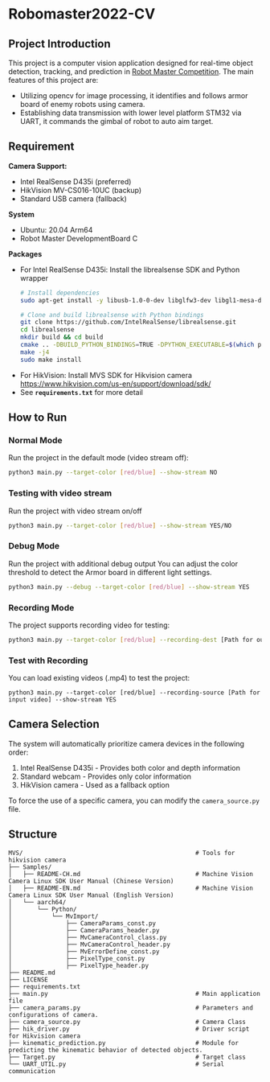 # Robomaster2022-CV

## **Project Introduction**

This project is a computer vision application designed for real-time object detection, tracking, and prediction in [Robot Master Competition](https://www.robomaster.com/en-US). The main features of this project are:

- Utilizing opencv for image processing, it identifies and follows armor board of enemy robots using camera. 
- Establishing data transmission with lower level platform STM32 via UART, it commands the gimbal of robot to auto aim target.

## **Requirement**

**Camera Support:**
- Intel RealSense D435i (preferred)
- HikVision MV-CS016-10UC (backup)
- Standard USB camera (fallback)

**System**

- Ubuntu: 20.04 Arm64
- Robot Master DevelopmentBoard C

**Packages**
- For Intel RealSense D435i: Install the librealsense SDK and Python wrapper
  ```bash
  # Install dependencies
  sudo apt-get install -y libusb-1.0-0-dev libglfw3-dev libgl1-mesa-dev libglu1-mesa-dev
  
  # Clone and build librealsense with Python bindings
  git clone https://github.com/IntelRealSense/librealsense.git
  cd librealsense
  mkdir build && cd build
  cmake .. -DBUILD_PYTHON_BINDINGS=TRUE -DPYTHON_EXECUTABLE=$(which python3)
  make -j4
  sudo make install
  ```
- For HikVision: Install MVS SDK for Hikvision camera
  https://www.hikvision.com/us-en/support/download/sdk/
- See **`requirements.txt`** for more detail

## **How to Run**

### **Normal Mode**

Run the project in the default mode (video stream off):

```bash
python3 main.py --target-color [red/blue] --show-stream NO
```

### Testing with video stream
Run the project with video stream on/off

```bash
python3 main.py --target-color [red/blue] --show-stream YES/NO
```

### **Debug Mode**

Run the project with additional debug output
You can adjust the color threshold to detect the Armor board in different light settings. 

```bash
python3 main.py --debug --target-color [red/blue] --show-stream YES
```

### **Recording Mode**

The project supports recording video for testing:

```bash
python3 main.py --target-color [red/blue] --recording-dest [Path for output video] --show-stream YES
```

### Test with Recording

You can load existing videos (.mp4) to test the project:

```
python3 main.py --target-color [red/blue] --recording-source [Path for input video] --show-stream YES
```

## **Camera Selection**

The system will automatically prioritize camera devices in the following order:
1. Intel RealSense D435i - Provides both color and depth information
2. Standard webcam - Provides only color information
3. HikVision camera - Used as a fallback option

To force the use of a specific camera, you can modify the `camera_source.py` file.

## **Structure**

```
MVS/                                                # Tools for hikvision camera 
├── Samples/
│   ├── README-CH.md                                # Machine Vision Camera Linux SDK User Manual (Chinese Version)
│   ├── README-EN.md                                # Machine Vision Camera Linux SDK User Manual (English Version)
│   └── aarch64/
│       └── Python/
│           └── MvImport/
│               ├── CameraParams_const.py
│               ├── CameraParams_header.py
│               ├── MvCameraControl_class.py
│               ├── MvCameraControl_header.py
│               ├── MvErrorDefine_const.py
│               ├── PixelType_const.py
│               ├── PixelType_header.py
├── README.md
├── LICENSE
├── requirements.txt
├── main.py                                         # Main application file 
├── camera_params.py                                # Parameters and configurations of camera.
├── camera_source.py                                # Camera Class
├── hik_driver.py                                   # Driver script for Hikvision camera
├── kinematic_prediction.py                         # Module for predicting the kinematic behavior of detected objects.
├── Target.py                                       # Target class
└── UART_UTIL.py                                    # Serial communication

```



